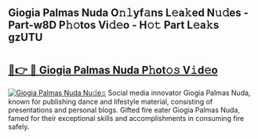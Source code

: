 ## Giogia Palmas Nuda O𝚗𝚕yf𝚊ns L𝚎a𝚔ed N𝚞𝚍es - Part-w8D P𝚑𝚘tos Vi𝚍𝚎o - H𝚘𝚝 Part L𝚎a𝚔s gzUTU

# <h2><a href="http://kf6um2.oniu.top/?m=Giogia+Palmas+Nuda">🔗👉 🔴 Giogia Palmas Nuda P𝚑ot𝚘𝚜 V𝚒d𝚎o</a></h2>

[![Giogia Palmas Nuda Nu𝚍e𝚜](https://i.imgur.com/0qMVB7G.gif)](http://kf6um2.oniu.top/?m=Giogia+Palmas+Nuda)
Social media innovator Giogia Palmas Nuda, known for publishing dance and lifestyle material, consisting of presentations and personal blogs. Gifted fire eater Giogia Palmas Nuda, famed for their exceptional skills and accomplishments in consuming fire safely.  
